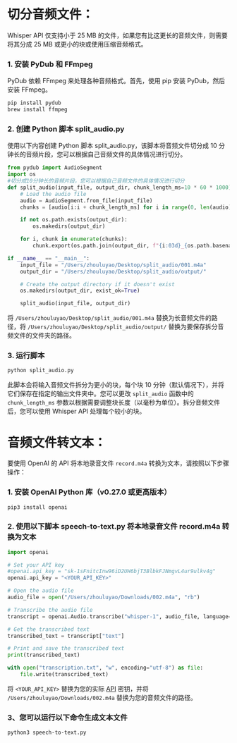 # 切分音频文件：

Whisper API 仅支持小于 25 MB 的文件，如果您有比这更长的音频文件，则需要将其分成 25 MB 或更小的块或使用压缩音频格式。



### 1. 安装 PyDub 和 FFmpeg

PyDub 依赖 FFmpeg 来处理各种音频格式。首先，使用 pip 安装 PyDub，然后安装 FFmpeg。

```sh
pip install pydub
brew install ffmpeg
```



### 2. 创建 Python 脚本 split_audio.py

使用以下内容创建 Python 脚本 split_audio.py，该脚本将音频文件切分成 10 分钟长的音频片段，您可以根据自己音频文件的具体情况进行切分。

```python
from pydub import AudioSegment
import os
#切分成10分钟长的音频片段，您可以根据自己音频文件的具体情况进行切分
def split_audio(input_file, output_dir, chunk_length_ms=10 * 60 * 1000):
    # Load the audio file
    audio = AudioSegment.from_file(input_file)
    chunks = [audio[i:i + chunk_length_ms] for i in range(0, len(audio), chunk_length_ms)]

    if not os.path.exists(output_dir):
        os.makedirs(output_dir)

    for i, chunk in enumerate(chunks):
        chunk.export(os.path.join(output_dir, f"{i:03d}_{os.path.basename(input_file).split('.')[0]}.mp3"), format="mp3")

if __name__ == "__main__":
    input_file = "/Users/zhouluyao/Desktop/split_audio/001.m4a"
    output_dir = "/Users/zhouluyao/Desktop/split_audio/output/"

    # Create the output directory if it doesn't exist
    os.makedirs(output_dir, exist_ok=True)

    split_audio(input_file, output_dir)
```

将 `/Users/zhouluyao/Desktop/split_audio/001.m4a` 替换为长音频文件的路径，将 `/Users/zhouluyao/Desktop/split_audio/output/` 替换为要保存拆分音频文件的文件夹的路径。



### 3. 运行脚本

```python
python split_audio.py
```

此脚本会将输入音频文件拆分为更小的块，每个块 10 分钟（默认情况下），并将它们保存在指定的输出文件夹中。您可以更改 `split_audio` 函数中的 `chunk_length_ms` 参数以根据需要调整块长度（以毫秒为单位）。拆分音频文件后，您可以使用 Whisper API 处理每个较小的块。



# 音频文件转文本：

要使用 OpenAI 的 API 将本地录音文件 `record.m4a` 转换为文本，请按照以下步骤操作：

### 1. 安装 OpenAI Python 库（v0.27.0 或更高版本）

```sh
pip3 install openai
```



### 2. 使用以下脚本 speech-to-text.py 将本地录音文件 record.m4a 转换为文本

```python
import openai

# Set your API key
#openai.api_key = "sk-1sFnitcInw96iD2UH6bjT3BlbkFJNmgvL4ur9ulkv4g"
openai.api_key = "<YOUR_API_KEY>"

# Open the audio file
audio_file = open("/Users/zhouluyao/Downloads/002.m4a", "rb")

# Transcribe the audio file
transcript = openai.Audio.transcribe("whisper-1", audio_file, language="zh")

# Get the transcribed text
transcribed_text = transcript["text"]

# Print and save the transcribed text
print(transcribed_text)

with open("transcription.txt", "w", encoding="utf-8") as file:
    file.write(transcribed_text)
```

将 `<YOUR_API_KEY>` 替换为您的实际 [API](https://platform.openai.com/account/api-keys) 密钥，并将 `/Users/zhouluyao/Downloads/002.m4a` 替换为您的音频文件的路径。



### 3、您可以运行以下命令生成文本文件

```
python3 speech-to-text.py
```
